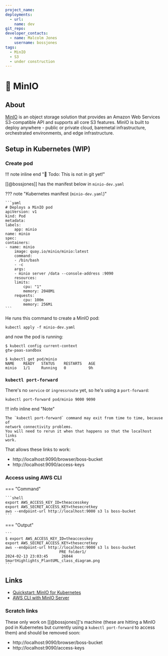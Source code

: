 ```yaml
---
project_name:
deployments:
  - url:
    name: dev
git_repo:
developer_contacts:
  - name: Malcolm Jones
    username: bossjones
tags:
  - MinIO
  - S3
  - under construction
---
```


# 🚧 MinIO

## About

[MinIO][] is an object storage solution that provides an Amazon Web Services
S3-compatible API and supports all core S3 features. MinIO is built to deploy
anywhere - public or private cloud, baremetal infrastructure, orchestrated
environments, and edge infrastructure.

## Setup in Kubernetes (WIP)

### Create pod

!!! note inline end "🚧 Todo: This is not in git yet!"

[[@bossjones]] has the manifest below in `minio-dev.yaml`

??? note "Kubernetes manifest (`minio-dev.yaml`)"

    ```yaml
    # Deploys a MinIO pod
    apiVersion: v1
    kind: Pod
    metadata:
    labels:
        app: minio
    name: minio
    spec:
    containers:
    - name: minio
        image: quay.io/minio/minio:latest
        command:
        - /bin/bash
        - -c
        args:
        - minio server /data --console-address :9090
        resources:
        limits:
            cpu: "1"
            memory: 2048Mi
        requests:
            cpu: 100m
            memory: 256Mi
    ```

He runs this command to create a MinIO pod:

```shell
kubectl apply -f minio-dev.yaml
```

and now the pod is running:

```shell
$ kubectl config current-context
gtw-paas-sandbox

$ kubectl get pod/minio
NAME    READY   STATUS    RESTARTS   AGE
minio   1/1     Running   0          9h
```

### `kubectl port-forward`

There's no `service` or `ingressroute` yet, so he's using a `port-forward`:

```shell
kubectl port-forward pod/minio 9000 9090
```

!!! info inline end "Note"

    The `kubectl port-forward` command may exit from time to time, because of
    network connectivity problems.
    You will need to rerun it when that happens so that the localhost links
    work.

That allows these links to work:

- http://localhost:9090/browser/boss-bucket
- http://localhost:9090/access-keys

### Access using AWS CLI

=== "Command"

    ```shell
    export AWS_ACCESS_KEY_ID=theaccesskey
    export AWS_SECRET_ACCESS_KEY=thesecretkey
    aws --endpoint-url http://localhost:9000 s3 ls boss-bucket
    ```

=== "Output"

    ```
    $ export AWS_ACCESS_KEY_ID=theaccesskey
    export AWS_SECRET_ACCESS_KEY=thesecretkey
    aws --endpoint-url http://localhost:9000 s3 ls boss-bucket
                            PRE folder1/
    2024-02-13 23:03:45      26044 SmartHighlights_PlantUML_class_diagram.png
    ```

## Links

- [Quickstart: MinIO for Kubernetes](https://min.io/docs/minio/kubernetes/upstream/index.html#quickstart-minio-for-kubernetes)
- [AWS CLI with MinIO Server](https://min.io/docs/minio/linux/integrations/aws-cli-with-minio.html)

### Scratch links

These only work on [[@bossjones]]'s machine (these are hitting a MinIO pod in
Kubernetes but currently using a `kubectl port-forward` to access them) and
should be removed soon:

- http://localhost:9090/browser/boss-bucket
- http://localhost:9090/access-keys


[MinIO]: https://min.io/
